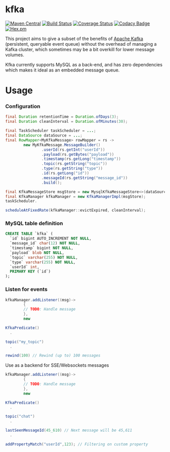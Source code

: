 # kfka

[![Maven Central](https://img.shields.io/maven-central/v/com.ethlo.kfka/kfka.svg)](http://search.maven.org/#search%7Cga%7C1%7Cg%3A%22com.ethlo.kfka%22%20a%3A%22kfka%22)
[![Build Status](https://travis-ci.org/ethlo/kfka.svg?branch=master)](https://travis-ci.org/ethlo/kfka)
[![Coverage Status](https://coveralls.io/repos/github/ethlo/kfka/badge.svg?branch=master)](https://coveralls.io/github/ethlo/kfka?branch=master)
[![Codacy Badge](https://api.codacy.com/project/badge/Grade/ee97abb9994d44c7b61e533454368dd0)](https://www.codacy.com/app/ethlo/kfka?utm_source=github.com&amp;utm_medium=referral&amp;utm_content=ethlo/kfka&amp;utm_campaign=Badge_Grade)
[![Hex.pm](https://img.shields.io/hexpm/l/plug.svg)](LICENSE)

This project aims to give a subset of the benefits of [Apache Kafka](https://kafka.apache.org/) (persistent, queryable
event queue) without the overhead of managing a Kafka cluster, which sometimes may be a bit overkill for lower message
volumes.

Kfka currently supports MySQL as a back-end, and has zero dependencies which makes it ideal as an embedded message
queue.

# Usage

### Configuration

```java
final Duration retentionTime = Duration.ofDays(3);
final Duration cleanInterval = Duration.ofMinutes(30);

final TaskScheduler taskScheduler = ...;
final DataSource dataSource = ...;
final RowMapper<MyKfkaMessage> rowMapper = rs ->
        new MyKfkaMessage.MessageBuilder()
                .userId(rs.getInt("userId"))
                .payload(rs.getBytes("payload"))
                .timestamp(rs.getLong("timestamp"))
                .topic(rs.getString("topic"))
                .type(rs.getString("type"))
                .id(rs.getLong("id"))
                .messageId(rs.getString("message_id"))
                .build();

final KfkaMessageStore msgStore = new MysqlKfkaMessageStore<>(dataSource, rowMapper, retentionTime);
final KfkaManager kfkaManager = new KfkaManagerImpl(msgStore);
taskScheduler.

scheduleAtFixedRate(kfkaManager::evictExpired, cleanInterval);
```

### MySQL table definition

```ddl
CREATE TABLE `kfka` (
  `id` bigint AUTO_INCREMENT NOT NULL,
  `message_id` char(12) NOT NULL,
  `timestamp` bigint NOT NULL,
  `payload` blob NOT NULL,
  `topic` varchar(255) NOT NULL,
  `type` varchar(255) NOT NULL,
  `userId` int,
  PRIMARY KEY (`id`)
);
```

### Listen for events

```java
kfkaManager.addListener((msg)->
        {
        // TODO: Handle message
        },
        new

KfkaPredicate()
  .

topic("my_topic")
  .

rewind(100) // Rewind (up to) 100 messages
```

Use as a backend for SSE/Websockets messages

```java
kfkaManager.addListener((msg)->
        {
        // TODO: Handle message
        },
        new

KfkaPredicate()
  .

topic("chat")
  .

lastSeenMessageId(45_610) // Next message will be 45,611
  .

addPropertyMatch("userId",123); // Filtering on custom property
```
